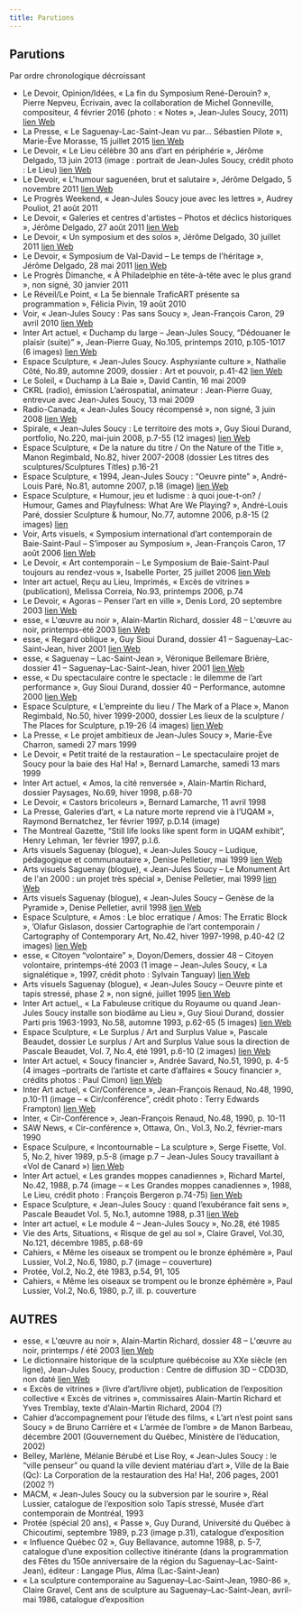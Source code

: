 ```yaml
---
title: Parutions
---
```


## Parutions

Par ordre chronologique décroissant

- Le Devoir, Opinion/Idées, « La fin du Symposium René-Derouin? », Pierre Nepveu, Écrivain, avec la collaboration de Michel Gonneville, compositeur, 4 février 2016 (photo : « Notes », Jean-Jules Soucy, 2011) [lien Web](https://www.ledevoir.com/opinion/idees/461983/val-david-la-fin-du-symposium-rene-derouin)
- La Presse, « Le Saguenay-Lac-Saint-Jean vu par... Sébastien Pilote », Marie-Ève Morasse, 15 juillet 2015 [lien Web](https://www.lapresse.ca/voyage/destinations/quebec/saguenay-lac-saint-jean/201507/15/01-4885732-le-saguenay-lac-saint-jean-vu-par-sebastien-pilote.php)
- Le Devoir, « Le Lieu célèbre 30 ans d’art en périphérie », Jérôme Delgado, 13 juin 2013 (image : portrait de Jean-Jules Soucy, crédit photo : Le Lieu) [lien Web](https://www.ledevoir.com/culture/arts-visuels/380594/le-lieu-celebre-30-ans-d-art-en-peripherie)
- Le Devoir, « L'humour saguenéen, brut et salutaire », Jérôme Delgado, 5 novembre 2011 [lien Web](https://www.ledevoir.com/culture/arts-visuels/335267/l-humour-sagueneen-brut-et-salutaire)
- Le Progrès Weekend, « Jean-Jules Soucy joue avec les lettres », Audrey Pouliot, 21 août 2011
- Le Devoir, « Galeries et centres d'artistes – Photos et déclics historiques », Jérôme Delgado, 27 août 2011 [lien Web](https://www.ledevoir.com/culture/arts-visuels/330163/galeries-et-centres-d-artistes-photos-et-declics-historiques)
- Le Devoir, « Un symposium et des solos », Jérôme Delgado, 30 juillet 2011 [lien Web](https://www.ledevoir.com/culture/arts-visuels/328389/un-symposium-et-des-solos)
- Le Devoir, « Symposium de Val-David – Le temps de l'héritage », Jérôme Delgado, 28 mai 2011 [lien Web](https://www.ledevoir.com/culture/324167/symposium-de-val-david-le-temps-de-l-heritage)
- Le Progrès Dimanche, « À Philadelphie en tête-à-tête avec le plus grand », non signé, 30 janvier 2011
- Le Réveil/Le Point, « La 5e biennale TraficART présente sa programmation », Félicia Pivin, 19 août 2010
- Voir, « Jean-Jules Soucy : Pas sans Soucy », Jean-François Caron, 29 avril 2010 [lien Web](https://voir.ca/arts-visuels/2010/04/29/jean-jules-soucy-pas-sans-soucy)
- Inter Art actuel, « Duchamp du large – Jean-Jules Soucy, “Dédouaner le plaisir (suite)” », Jean-Pierre Guay, No.105, printemps 2010, p.105-1017 (6 images) [lien Web](https://www.erudit.org/fr/revues/inter/2010-n105-inter1508675/62660ac.pdf)
- Espace Sculpture, « Jean-Jules Soucy. Asphyxiante culture », Nathalie Côté, No.89, automne 2009, dossier : Art et pouvoir, p.41-42 [lien Web](https://www.erudit.org/fr/revues/espace/2009-n89-espace1041676/8825ac.pdf)
- Le Soleil, « Duchamp à La Baie », David Cantin, 16 mai 2009
- CKRL (radio), émission L’aérospatial, animateur : Jean-Pierre Guay,  entrevue avec Jean-Jules Soucy, 13 mai 2009
- Radio-Canada, « Jean-Jules Soucy récompensé », non signé, 3 juin 2008 [lien Web](https://ici.radio-canada.ca/nouvelle/399493/soucy-prix)
- Spirale, « Jean-Jules Soucy : Le territoire des mots », Guy Sioui Durand, portfolio, No.220, mai-juin 2008, p.7-55 (12 images) [lien Web](https://www.erudit.org/fr/revues/spirale/2008-n220-spirale1060483/16923ac.pdf)
- Espace Sculpture, « De la nature du titre / On the Nature of the Title », Manon Regimbald, No.82, hiver 2007-2008 (dossier Les titres des sculptures/Sculptures Titles) p.16-21
- Espace Sculpture, « 1994, Jean-Jules Soucy : “Oeuvre pinte” », André-Louis Paré, No.81, automne 2007, p.18 (image) [lien Web](https://www.erudit.org/fr/revues/espace/2007-n81-espace1050215/9273ac/)
- Espace Sculpture, « Humour, jeu et ludisme : à quoi joue-t-on? / Humour, Games and Playfulness: What Are We Playing? », André-Louis Paré, dossier Sculpture & humour, No.77, automne 2006, p.8-15 (2 images) [lien](https://www.erudit.org/fr/revues/espace/2006-n77-espace1050357/8847ac.pdf)
- Voir, Arts visuels, « Symposium international d’art contemporain de Baie-Saint-Paul – S’imposer au Symposium », Jean-François Caron, 17 août 2006 [lien Web](https://voir.ca/arts-visuels/2006/08/17/symposium-international-dart-contemporain-de-baie-saint-paul-simposer-au-symposium)
- Le Devoir, « Art contemporain – Le Symposium de Baie-Saint-Paul toujours au rendez-vous », Isabelle Porter, 25 juillet 2006 [lien Web](https://www.ledevoir.com/culture/114445/art-contemporain-le-symposium-de-baie-saint-paul-toujours-au-rendez-vous)
- Inter art actuel, Reçu au Lieu, Imprimés, « Excès de vitrines » (publication), Melissa Correia, No.93, printemps 2006, p.74
- Le Devoir, « Agoras – Penser l’art en ville », Denis Lord, 20 septembre 2003 [lien Web](https://www.ledevoir.com/culture/36394/agoras-penser-l-art-en-ville)
- esse, « L'œuvre au noir », Alain-Martin Richard, dossier 48 – L'œuvre au noir, printemps-été 2003 [lien Web](https://esse.ca/fr/dossier-loeuvre-au-noir)
- esse, « Regard oblique », Guy Sioui Durand, dossier 41 – Saguenay–Lac-Saint-Jean, hiver 2001 [lien Web](https://esse.ca/fr/regard-oblique)
- esse, « Saguenay – Lac-Saint-Jean », Véronique Bellemare Brière, dossier 41 – Saguenay–Lac-Saint-Jean, hiver 2001 [lien Web](https://esse.ca/fr/saguenay-lac-saint-jean)
- esse, « Du spectaculaire contre le spectacle : le dilemme de l’art performance », Guy Sioui Durand, dossier 40 – Performance, automne 2000 [lien Web](https://esse.ca/fr/article/40/Durand)
- Espace Sculpture, « L’empreinte du lieu / The Mark of a Place », Manon Regimbald, No.50, hiver 1999-2000, dossier Les lieux de la sculpture / The Places for Sculpture, p.19-26 (4 images) [lien Web](https://www.erudit.org/fr/revues/espace/1999-n50-espace1050790/9655ac.pdf)
- La Presse, « Le projet ambitieux de Jean-Jules Soucy », Marie-Ève Charron, samedi 27 mars 1999
- Le Devoir, « Petit traité de la restauration – Le spectaculaire projet de Soucy pour la baie des Ha! Ha! », Bernard Lamarche, samedi 13 mars 1999
- Inter Art actuel, « Amos, la cité renversée », Alain-Martin Richard, dossier Paysages, No.69, hiver 1998, p.68-70
- Le Devoir, « Castors bricoleurs », Bernard Lamarche, 11 avril 1998
- La Presse, Galeries d’art, « La nature morte reprend vie à l’UQAM », Raymond Bernatchez, 1er février 1997, p.D.14 (image)
- The Montreal Gazette, “Still life looks like spent form in UQAM exhibit”, Henry Lehman, 1er février 1997, p.I.6.
- Arts visuels Saguenay (blogue), « Jean-Jules Soucy – Ludique, pédagogique et communautaire », Denise Pelletier, mai 1999 [lien Web](https://artsvisuelssaguenay.blogspot.com/2010/02/jean-jules-soucy.html)
- Arts visuels Saguenay (blogue), « Jean-Jules Soucy – Le Monument Art de l'an 2000 : un projet très spécial », Denise Pelletier, mai 1999 [lien Web](https://artsvisuelssaguenay.blogspot.com/search/label/Soucy%20Jean-Jules)
- Arts visuels Saguenay (blogue), « Jean-Jules Soucy – Genèse de la Pyramide », Denise Pelletier, avril 1998 [lien Web](https://artsvisuelssaguenay.blogspot.com/1998/04/jean-jules-soucy.html)
- Espace Sculpture, « Amos : Le bloc erratique / Amos: The Erratic Block », ’Olafur Gislason, dossier Cartographie de l’art contemporain / Cartography of Contemporary Art, No.42, hiver 1997-1998, p.40-42 (2 images) [lien Web](https://www.erudit.org/fr/revues/espace/1997-n42-espace1200926/9823ac/)
- esse, « Citoyen “volontaire” », Doyon/Demers, dossier 48 – Citoyen volontaire, printemps-été 2003 (1 image – Jean-Jules Soucy, « La signalétique », 1997, crédit photo : Sylvain Tanguay) [lien Web](https://esse.ca/fr/dossier-citoyen-volontaire)
- Arts visuels Saguenay (blogue), « Jean-Jules Soucy – Oeuvre pinte et tapis stressé, phase 2 », non signé, juillet 1995 [lien Web](https://artsvisuelssaguenay.blogspot.com/1995/07/jean-jules-soucy.html)
- Inter Art actuel,, « La Fabuleuse critique du Royaume ou quand Jean-Jules Soucy installe son biodâme au Lieu », Guy Sioui Durand, dossier Parti pris 1963-1993, No.58, automne 1993, p.62-65 (5 images) [lien Web](https://www.erudit.org/fr/revues/inter/1993-n58-inter1109708/46690ac/)
- Espace Sculpture, « Le Surplus / Art and Surplus Value », Pascale Beaudet, dossier Le surplus / Art and Surplus Value sous la direction de Pascale Beaudet, Vol. 7, No.4, été 1991, p.6-10 (2 images) [lien Web](https://www.erudit.org/en/journals/espace/1991-v7-n4-espace1048085/168ac/)
- Inter Art actuel, « Soucy financier », Andrée Savard, No.51, 1990, p. 4-5 (4 images –portraits de l’artiste et carte d’affaires « Soucy financier », crédits photos : Paul Cimon) [lien Web](https://www.erudit.org/fr/revues/inter/1990-n51-inter1104018/46782ac/)
- Inter Art actuel, « Cir/Conférence », Jean-François Renaud, No.48, 1990, p.10-11 (image – « Cir/conférence”, crédit photo : Terry Edwards Frampton) [lien Web](https://www.erudit.org/fr/revues/inter/1990-n48-inter1101702/27106ac/)
- Inter, « Cir-Conférence », Jean-François Renaud, No.48, 1990, p. 10-11
- SAW News, « Cir-conférence », Ottawa, On., Vol.3, No.2, février-mars 1990
- Espace Sculpure, « Incontournable – La sculpture », Serge Fisette, Vol. 5, No.2, hiver 1989, p.5-8 (image p.7 – Jean-Jules Soucy travaillant à «Vol de Canard ») [lien Web](https://www.erudit.org/fr/revues/espace/1989-v5-n2-espace1047001/9397ac.pdf)
- Inter Art actuel, « Les grandes moppes canadiennes », Richard Martel, No.42, 1988, p.74  (image – « Les Grandes moppes canadiennes », 1988, Le Lieu, crédit photo : François Bergeron p.74-75) [lien Web](https://www.erudit.org/fr/revues/inter/1988-n42-inter1107125/46905ac/)
- Espace Sculpture, « Jean-Jules Soucy : quand l’exubérance fait sens », Pascale Beaudet Vol. 5, No.1, automne 1988, p.31 [lien Web](https://www.erudit.org/fr/revues/espace/1988-v5-n1-espace1046732/151ac.pdf)
- Inter art actuel, « Le module 4 – Jean-Jules Soucy », No.28, été 1985
- Vie des Arts, Situations, « Risque de gel au sol », Claire Gravel, Vol.30, No.121, décembre 1985, p.68-69
- Cahiers, « Même les oiseaux se trompent ou le bronze éphémère », Paul Lussier, Vol.2, No.6, 1980, p.7 (image – couverture)
- Protée, Vol.2, No.2, été 1983, p.54, 91, 105
- Cahiers, « Même les oiseaux se trompent ou le bronze éphémère », Paul Lussier, Vol.2, No.6, 1980, p.7, ill. p. couverture

## AUTRES

- esse, « L'œuvre au noir », Alain-Martin Richard, dossier 48 – L'œuvre au noir, printemps / été 2003 [lien Web](https://esse.ca/fr/dossier-loeuvre-au-noir)
- Le dictionnaire historique de la sculpture québécoise au XXe siècle (en ligne), Jean-Jules Soucy, production : Centre de diffusion 3D – CDD3D, non daté [lien Web](https://dictionnaire.espaceartactuel.com/artistes/soucy-jean-jules-1951)
- « Excès de vitrines » (livre d’art/livre objet), publication de l’exposition collective « Excès de vitrines », commissaires Alain-Martin Richard et Yves Tremblay, texte d'Alain-Martin Richard, 2004 (?)
- Cahier d’accompagnement pour l’étude des films, « L’art n’est point sans Soucy » de Bruno Carrière et « L’armée de l’ombre » de Manon Barbeau, décembre 2001 (Gouvernement du Québec, Ministère de l’éducation, 2002)
- Belley, Marlène, Mélanie Bérubé et Lise Roy, « Jean-Jules Soucy : le “ville penseur” ou quand la ville devient matériau d’art », Ville de la Baie (Qc): La Corporation de la restauration des Ha! Ha!, 206 pages, 2001 (2002 ?)
- MACM, « Jean-Jules Soucy ou la subversion par le sourire », Réal Lussier, catalogue de l’exposition solo Tapis stressé, Musée d’art contemporain de Montréal, 1993
- Protée (spécial 20 ans), « Passe », Guy Durand, Université du Québec à Chicoutimi, septembre 1989, p.23 (image p.31), catalogue d’exposition 
- « Influence Québec 02 », Guy Bellavance, automne 1988, p. 5-7, catalogue d’une exposition collective itinérante (dans la programmation des Fêtes du 150e anniversaire de la région du Saguenay–Lac-Saint-Jean), éditeur : Langage Plus, Alma (Lac-Saint-Jean)
- « La sculpture contemporaine au Saguenay–Lac-Saint-Jean, 1980-86 », Claire Gravel, Cent ans de sculpture au Saguenay–Lac-Saint-Jean, avril-mai 1986, catalogue d’exposition

